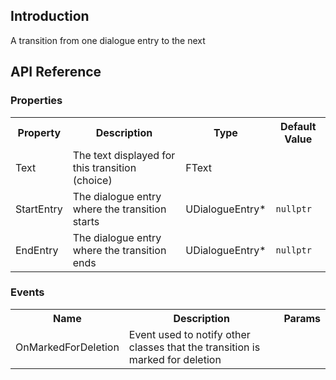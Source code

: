 ## Introduction
A transition from one dialogue entry to the next

## API Reference
### Properties
<table>
	<tr>
		<th>Property</th>
		<th>Description</th>
		<th>Type</th>
		<th>Default Value</th>
	</tr>
	<tr>
		<td>Text</td>
		<td>The text displayed for this transition (choice)</td>
		<td>FText</td>
		<td></td>
	</tr>
	<tr>
		<td>StartEntry</td>
		<td>The dialogue entry where the transition starts</td>
		<td>UDialogueEntry*</td>
		<td><code>nullptr</code></td>
	</tr>
	<tr>
		<td>EndEntry</td>
		<td>The dialogue entry where the transition ends</td>
		<td>UDialogueEntry*</td>
		<td><code>nullptr</code></td>
	</tr>
</table>

### Events
<table>
	<tr>
		<th>Name</th>
		<th>Description</th>
		<th>Params</th>
	</tr>
	<tr>
		<td>OnMarkedForDeletion</td>
		<td>Event used to notify other classes that the transition is marked for deletion</td>
		<td></td>
	</tr>
</table>
